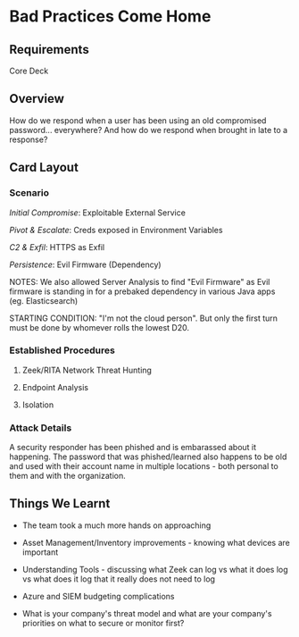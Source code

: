 # Bad Practices Come Home

## Requirements

Core Deck

## Overview

How do we respond when a user has been using an old compromised password...
everywhere? And how do we respond when brought in late to a response?


## Card Layout

### Scenario

*Initial Compromise*: Exploitable External Service

*Pivot & Escalate*: Creds exposed in Environment Variables

*C2 & Exfil*: HTTPS as Exfil

*Persistence*: Evil Firmware (Dependency)

NOTES:
We also allowed Server Analysis to find "Evil Firmware" as Evil firmware is
standing in for a prebaked dependency in various Java apps (eg. Elasticsearch)

STARTING CONDITION: "I'm not the cloud person". But only the first turn must
be done by whomever rolls the lowest D20.

### Established Procedures

1. Zeek/RITA Network Threat Hunting

2. Endpoint Analysis

3. Isolation

### Attack Details

A security responder has been phished and is embarassed about it happening.
The password that was phished/learned also happens to be old and used with
their account name in multiple locations - both personal to them and with the
organization.

## Things We Learnt

* The team took a much more hands on approaching 

* Asset Management/Inventory improvements - knowing what devices are important
* Understanding Tools - discussing what Zeek can log vs what it does log vs
  what does it log that it really does not need to log
* Azure and SIEM budgeting complications
* What is your company's threat model and what are your company's priorities
  on what to secure or monitor first?
